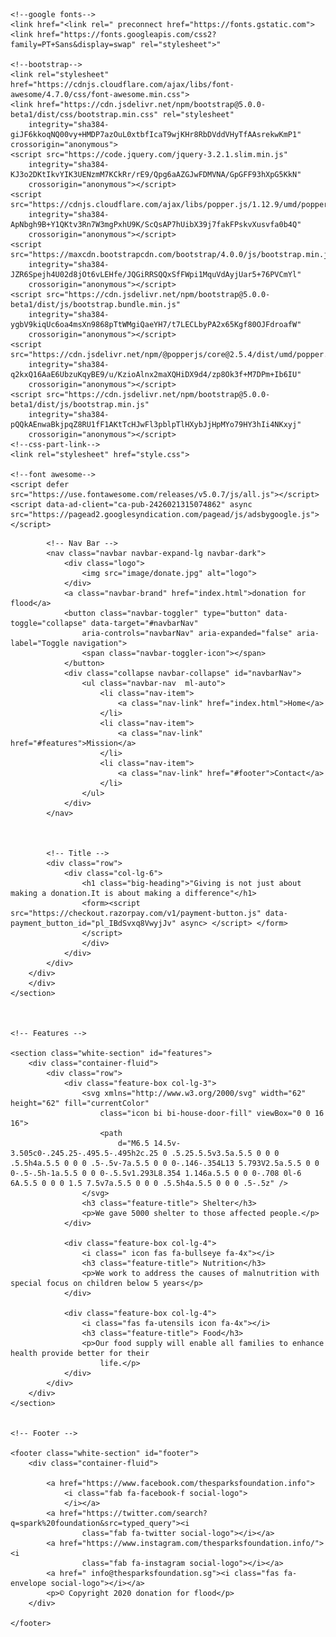 <html>

<head>
    <script data-ad-client="ca-pub-2426021315074862" async src="https://pagead2.googlesyndication.com/pagead/js/adsbygoogle.js"></script>
    <meta charset="utf-8">
    <meta name="viewport" content="width=device-width, initial-scale=1.0">
    <title>donation for flood</title>

    <!--google fonts-->
    <link href="<link rel=" preconnect href="https://fonts.gstatic.com">
    <link href="https://fonts.googleapis.com/css2?family=PT+Sans&display=swap" rel="stylesheet">"

    <!--bootstrap-->
    <link rel="stylesheet" href="https://cdnjs.cloudflare.com/ajax/libs/font-awesome/4.7.0/css/font-awesome.min.css">
    <link href="https://cdn.jsdelivr.net/npm/bootstrap@5.0.0-beta1/dist/css/bootstrap.min.css" rel="stylesheet"
        integrity="sha384-giJF6kkoqNQ00vy+HMDP7azOuL0xtbfIcaT9wjKHr8RbDVddVHyTfAAsrekwKmP1" crossorigin="anonymous">
    <script src="https://code.jquery.com/jquery-3.2.1.slim.min.js"
        integrity="sha384-KJ3o2DKtIkvYIK3UENzmM7KCkRr/rE9/Qpg6aAZGJwFDMVNA/GpGFF93hXpG5KkN"
        crossorigin="anonymous"></script>
    <script src="https://cdnjs.cloudflare.com/ajax/libs/popper.js/1.12.9/umd/popper.min.js"
        integrity="sha384-ApNbgh9B+Y1QKtv3Rn7W3mgPxhU9K/ScQsAP7hUibX39j7fakFPskvXusvfa0b4Q"
        crossorigin="anonymous"></script>
    <script src="https://maxcdn.bootstrapcdn.com/bootstrap/4.0.0/js/bootstrap.min.js"
        integrity="sha384-JZR6Spejh4U02d8jOt6vLEHfe/JQGiRRSQQxSfFWpi1MquVdAyjUar5+76PVCmYl"
        crossorigin="anonymous"></script>
    <script src="https://cdn.jsdelivr.net/npm/bootstrap@5.0.0-beta1/dist/js/bootstrap.bundle.min.js"
        integrity="sha384-ygbV9kiqUc6oa4msXn9868pTtWMgiQaeYH7/t7LECLbyPA2x65Kgf80OJFdroafW"
        crossorigin="anonymous"></script>
    <script src="https://cdn.jsdelivr.net/npm/@popperjs/core@2.5.4/dist/umd/popper.min.js"
        integrity="sha384-q2kxQ16AaE6UbzuKqyBE9/u/KzioAlnx2maXQHiDX9d4/zp8Ok3f+M7DPm+Ib6IU"
        crossorigin="anonymous"></script>
    <script src="https://cdn.jsdelivr.net/npm/bootstrap@5.0.0-beta1/dist/js/bootstrap.min.js"
        integrity="sha384-pQQkAEnwaBkjpqZ8RU1fF1AKtTcHJwFl3pblpTlHXybJjHpMYo79HY3hIi4NKxyj"
        crossorigin="anonymous"></script>
    <!--css-part-link-->
    <link rel="stylesheet" href="style.css">

    <!--font awesome-->
    <script defer src="https://use.fontawesome.com/releases/v5.0.7/js/all.js"></script>
    <script data-ad-client="ca-pub-2426021315074862" async src="https://pagead2.googlesyndication.com/pagead/js/adsbygoogle.js"></script>

</head>

<body>
    <section class="coloured-section" id="title">
        <div class="container-fluid">

            <!-- Nav Bar -->
            <nav class="navbar navbar-expand-lg navbar-dark">
                <div class="logo">
                    <img src="image/donate.jpg" alt="logo">
                </div>
                <a class="navbar-brand" href="index.html">donation for flood</a>
                <button class="navbar-toggler" type="button" data-toggle="collapse" data-target="#navbarNav"
                    aria-controls="navbarNav" aria-expanded="false" aria-label="Toggle navigation">
                    <span class="navbar-toggler-icon"></span>
                </button>
                <div class="collapse navbar-collapse" id="navbarNav">
                    <ul class="navbar-nav  ml-auto">
                        <li class="nav-item">
                            <a class="nav-link" href="index.html">Home</a>
                        </li>
                        <li class="nav-item">
                            <a class="nav-link" href="#features">Mission</a>
                        </li>
                        <li class="nav-item">
                            <a class="nav-link" href="#footer">Contact</a>
                        </li>
                    </ul>
                </div>
            </nav>
           


            <!-- Title -->
            <div class="row">
                <div class="col-lg-6">
                    <h1 class="big-heading">"Giving is not just about making a donation.It is about making a difference"</h1>
                    <form><script src="https://checkout.razorpay.com/v1/payment-button.js" data-payment_button_id="pl_IBdSvxq8VwyjJv" async> </script> </form>
                    </script>
                    </div>
                </div>
            </div>
        </div>
        </div>
    </section>
    


    <!-- Features -->

    <section class="white-section" id="features">
        <div class="container-fluid">
            <div class="row">
                <div class="feature-box col-lg-3">
                    <svg xmlns="http://www.w3.org/2000/svg" width="62" height="62" fill="currentColor"
                        class="icon bi bi-house-door-fill" viewBox="0 0 16 16">
                        <path
                            d="M6.5 14.5v-3.505c0-.245.25-.495.5-.495h2c.25 0 .5.25.5.5v3.5a.5.5 0 0 0 .5.5h4a.5.5 0 0 0 .5-.5v-7a.5.5 0 0 0-.146-.354L13 5.793V2.5a.5.5 0 0 0-.5-.5h-1a.5.5 0 0 0-.5.5v1.293L8.354 1.146a.5.5 0 0 0-.708 0l-6 6A.5.5 0 0 0 1.5 7.5v7a.5.5 0 0 0 .5.5h4a.5.5 0 0 0 .5-.5z" />
                    </svg>
                    <h3 class="feature-title"> Shelter</h3>
                    <p>We gave 5000 shelter to those affected people.</p>
                </div>

                <div class="feature-box col-lg-4">
                    <i class=" icon fas fa-bullseye fa-4x"></i>
                    <h3 class="feature-title"> Nutrition</h3>
                    <p>We work to address the causes of malnutrition with special focus on children below 5 years</p>
                </div>

                <div class="feature-box col-lg-4">
                    <i class="fas fa-utensils icon fa-4x"></i>
                    <h3 class="feature-title"> Food</h3>
                    <p>Our food supply will enable all families to enhance health provide better for their
                        life.</p>
                </div>
            </div>
        </div>
    </section>


    <!-- Footer -->

    <footer class="white-section" id="footer">
        <div class="container-fluid">

            <a href="https://www.facebook.com/thesparksfoundation.info">
                <i class="fab fa-facebook-f social-logo">
                </i></a>
            <a href="https://twitter.com/search?q=spark%20foundation&src=typed_query"><i
                    class="fab fa-twitter social-logo"></i></a>
            <a href="https://www.instagram.com/thesparksfoundation.info/"> <i
                    class="fab fa-instagram social-logo"></i></a>
            <a href=" info@thesparksfoundation.sg"><i class="fas fa-envelope social-logo"></i></a>
            <p>© Copyright 2020 donation for flood</p>
        </div>
        
    </footer>


</body>

</html>
